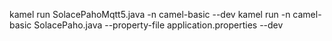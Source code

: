 kamel run SolacePahoMqtt5.java -n camel-basic --dev
kamel run -n camel-basic SolacePaho.java --property-file application.properties --dev